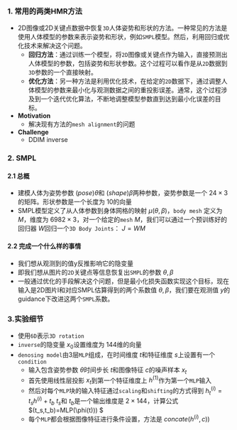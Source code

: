 <a name="Y6ch9"></a>
### 1. 常用的两类HMR方法 
- 2D图像或2D关键点数据中恢复`3D`人体姿势和形状的方法。一种常见的方法是使用人体模型的参数来表示姿势和形状，例如`SMPL`模型。然后，利用回归或优化技术来解决这个问题。
   - **回归方法**：通过训练一个模型，将`2D`图像或关键点作为输入，直接预测出人体模型的参数，包括姿势和形状参数。这个过程可以看作是从`2D`数据到`3D`参数的一个直接映射。
   - **优化方法**：另一种方法是利用优化技术，在给定的`2D`数据下，通过调整人体模型的参数来最小化与观测数据之间的重投影误差。通常，这个过程涉及到一个迭代优化算法，不断地调整模型参数直到达到最小化误差的目标。
- **Motivation**
   - 解决现有方法的`mesh alignment`的问题
- **Challenge**
   - DDIM inverse 
<a name="IjcEi"></a>
### 2. SMPL
<a name="bEo4R"></a>
#### 2.1 总概

- 建模人体为姿势参数 $(pose) θ$和 $(shape) β$两种参数，姿势参数是一个 $24\times3$的矩阵。形状参数是一个长度为 $10$的向量
- SMPL模型定义了从人体参数到身体网格的映射 $\mu (θ, β)$，`body mesh` 定义为 $M$，维度为 $6982\times3$，对一个给定的`mesh` $M$，我们可以通过一个预训练好的回归器 $W$回归一个`3D Body Joints`： $J=WM$
<a name="iSL2h"></a>
#### 2.2 完成一个什么样的事情

- 我们想从观测到的值y反推影响它的隐变量
- 即我们想从图片的`2D`关键点等信息恢复出`SMPL`的参数 ${θ, β}$
- 一般通过优化的手段解决这个问题，但是最小化损失函数实现这个目标，现在输入是2D图片I和对应SMPL估算得到的两个系数值 ${θ, β}$，我们要在观测值 $y$的guidance下改进这两个`SMPL`系数。
<a name="EEebx"></a>
### 3.实验细节

- 使用`6D`表示`3D rotation`
- `inverse`的隐变量 $x_0$设置维度为 $144$维的向量
- `denosing model`由3层`MLP`组成，在时间维度 $t$和特征维度 $s$上设置有一个`condition`
   - 输入包含姿势参数 $θ$时间步长 $t$和图像特征 $c$的噪声样本 $x_t$
   - 首先使用线性层投影 $x_t$到第一个特征维度上 $h^{(1)}$作为第一个`MLP`输入
   - 然后对每个`MLP`块的输入特征通过`scaling`和`shifting`的方式得到 $h^{(i)}_{t}=t_sh^{(i)}+t_b$ $t_s$和 $t_b$是一个输出维度是 $2\times144$，计算公式 $(t_s,t_b)=MLP(\phi(t))) $
   - 每个`MLP`都会根据图像特征进行条件设置，方法是 $concate(h^{(i)}, c))$



